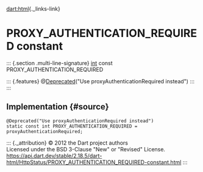 [dart:html](../../dart-html/dart-html-library){._links-link}

PROXY\_AUTHENTICATION\_REQUIRED constant
========================================

::: {.section .multi-line-signature}
[int](../../dart-core/int-class) const PROXY\_AUTHENTICATION\_REQUIRED

::: {.features}
@[Deprecated](../../dart-core/deprecated-class)(\"Use
proxyAuthenticationRequired instead\")
:::
:::

Implementation {#source}
--------------

``` {.language-dart data-language="dart"}
@Deprecated("Use proxyAuthenticationRequired instead")
static const int PROXY_AUTHENTICATION_REQUIRED = proxyAuthenticationRequired;
```

::: {._attribution}
© 2012 the Dart project authors\
Licensed under the BSD 3-Clause \"New\" or \"Revised\" License.\
<https://api.dart.dev/stable/2.18.5/dart-html/HttpStatus/PROXY_AUTHENTICATION_REQUIRED-constant.html>
:::
